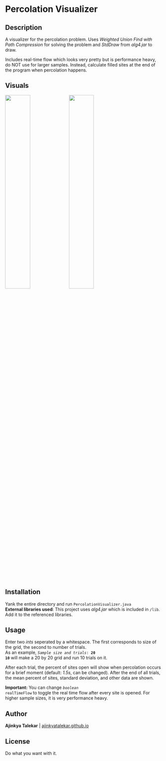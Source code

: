 # Percolation Visualizer

## Description
A visualizer for the percolation problem. Uses *Weighted Union Find with Path Compression* for solving the problem and *StdDraw* from *alg4.jar* to draw.  
  
Includes real-time flow which looks very pretty but is performance heavy, do NOT use for larger samples. Instead, calculate filled sites at the end of the program when percolation happens.

## Visuals
<img src="https://user-images.githubusercontent.com/91043799/149831257-e0183287-bb04-482d-9bcd-7d3c71bdb3f7.jpg" width=40% height=40%>
<img src="https://user-images.githubusercontent.com/91043799/149831623-f8e858f7-f219-4c59-9951-82740e45d98d.jpg" width=40% height=40%>

## Installation
Yank the entire directory and run  <code>PercolationVisualizer.java</code>  
**External libraries used**: This project uses *alg4.jar* which is included in  <code>/lib</code>. Add it to the referenced libraries.  

## Usage
Enter two *ints* seperated by a  whitespace. The first corresponds to size of the grid, the second to number of trials.  
As an example, <code>*Sample size and trials*: **20 10**</code> will make a 20 by 20 grid and run 10 trials on it.  
  
After each trial, the percent of sites open will show when percolation occurs for a brief moment (default: *1.5s*, can be changed). After the end of all trials, the mean percent of sites, standard deviation, and other data are shown.

**Important:** You can change <code>*boolean* realTimeFlow</code> to toggle the real time flow after every site is opened. For higher sample sizes, it is very performance heavy.

## Author
**Ajinkya Talekar** | [ajinkyatalekar.github.io](https://ajinkyatalekar.github.io)

## License
Do what you want with it.

